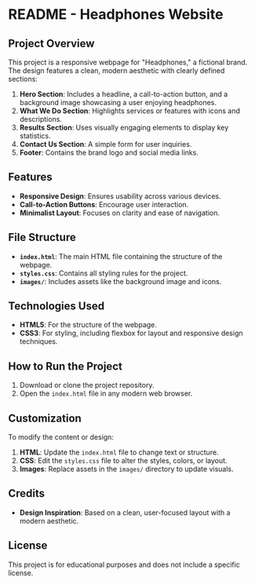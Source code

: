 # README - Headphones Website

## Project Overview
This project is a responsive webpage for "Headphones," a fictional brand. The design features a clean, modern aesthetic with clearly defined sections: 
1. **Hero Section**: Includes a headline, a call-to-action button, and a background image showcasing a user enjoying headphones.
2. **What We Do Section**: Highlights services or features with icons and descriptions.
3. **Results Section**: Uses visually engaging elements to display key statistics.
4. **Contact Us Section**: A simple form for user inquiries.
5. **Footer**: Contains the brand logo and social media links.

## Features
- **Responsive Design**: Ensures usability across various devices.
- **Call-to-Action Buttons**: Encourage user interaction.
- **Minimalist Layout**: Focuses on clarity and ease of navigation.

## File Structure
- **`index.html`**: The main HTML file containing the structure of the webpage.
- **`styles.css`**: Contains all styling rules for the project.
- **`images/`**: Includes assets like the background image and icons.

## Technologies Used
- **HTML5**: For the structure of the webpage.
- **CSS3**: For styling, including flexbox for layout and responsive design techniques.

## How to Run the Project
1. Download or clone the project repository.
2. Open the `index.html` file in any modern web browser.

## Customization
To modify the content or design:
1. **HTML**: Update the `index.html` file to change text or structure.
2. **CSS**: Edit the `styles.css` file to alter the styles, colors, or layout.
3. **Images**: Replace assets in the `images/` directory to update visuals.

## Credits
- **Design Inspiration**: Based on a clean, user-focused layout with a modern aesthetic.

## License
This project is for educational purposes and does not include a specific license.